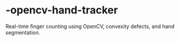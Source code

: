 # -opencv-hand-tracker
Real-time finger counting using OpenCV, convexity defects, and hand segmentation.
